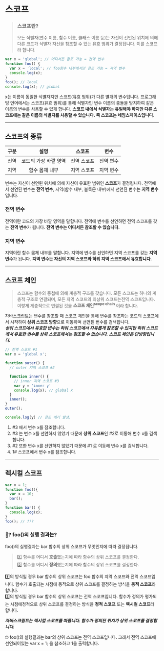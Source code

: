 # **스코프**
> ### **스코프란?**
> 모든 식별자(변수 이름, 함수 이름, 클래스 이름 등)는 자신이 선언된 위치에 의해 다른 코드가 식별자 자신을 참조할 수 있는 유효 범위가 결정됩니다. 이를 스코프라 합니다.

```javascript
var x = 'global'; // 어디서든 참조 가능 = 전역 변수
function foo() {
  var x = 'local'; // foo함수 내부에서만 참조 가능 = 지역 변수
  console.log(x);
}
foo(); // local
console.log(x); // global
```
x는 이름이 동일한 식별자지만 스코프(유효 범위)가 다른 별개의 변수입니다.
프로그래밍 언어에서는 스코프(유효 범위)를 통해 식별자인 변수 이름의 충돌을 방지하여 같은 이름의 변수를 사용할 수 있게 합니다. **스코프 내에서 식별자는 유일해야 하지만 다른 스코프에는 같은 이름의 식별자를 사용할 수 있습니다. 즉 스코프는 네임스페이스입니다.**

---

## **스코프의 종류**
|구분|설명|스코프|변수|
|:---:|:---:|:---:|:---:|
|전역|코드의 가장 바깥 영역|전역 스코프|전역 변수|
|지역|함수 몸체 내부| 지역 스코프| 지역 변수|

변수는 자신이 선언된 위치에 의해 자신이 유효한 범위인 **스코프**가 결정됩니다.
전역에서 선언된 변수는 **전역 변수**, 지역(함수 내부, 블록문 내부)에서 선언된 변수는 **지역 변수**입니다.

### **전역 변수**
전역이란 코드의 가장 바깥 영역을 말합니다. 전역에 변수를 선언하면 전역 스코프를 갖는 **전역 변수**가 됩니다.
**전역 변수는 어디서든 참조할 수 있습니다.**


### **지역 변수**
지역이란 함수 몸체 내부를 말합니다. 지역에 변수를 선언하면 지역 스코프를 갖는 **지역 변수**가 됩니다.
**지역 변수는 자신의 지역 스코프와 하위 지역 스코프에서 유효합니다.**

---

## **스코프 체인**
>스코프는 함수의 중첩에 의해 계층적 구조를 갖습니다. 모든 스코프는 하나의 계층적 구조로 연결되며, 모든 지역 스코프의 최상위 스코프는전역 스코프입니다. 이렇게 계층적으로 연결된 것을 **스코프 체인<sup>scope chain</sup>** 이라 합니다.

자바스크립트는 변수를 참조할 때 스코프 체인을 통해 변수를 참조하는 코드의 스코프에서 시작하여 **상위 스코프 방향**으로 이동하며 선언된 변수를 검색합니다.    
***상위 스코프에서 유효한 변수는 하위 스코프에서 자유롭게 참조할 수 있지만 하위 스코프에서 유효한 변수를 상위 스코프에서는 참조할 수 없습니다. 스코프 체인은 단방향입니다.***
```javascript
// 전역 스코프 #1
var x = 'global x';

function outer() {
  // outer 지역 스코프 #2

  function inner() {
    // inner 지역 스코프 #3
    var y = 'inner y'
    console.log(x); // global x
  }
  inner();
}
outer();

console.log(y) // 참조 에러 발생.
```

1. #3 에서 변수 x를 잠조합니다.
2. #3 는 변수 x를 선언하지 않았기 때문에 **상위 스코프**인 #2로 이동해 변수 x를 검색합니다.
3. #2 또한 변수 x를 선언하지 않았기 때문에 #1 로 이동해 변수 x를 검색합니다.
4. 1# 스코프에서 변수 x를 참조합니다.

---

## 렉시컬 스코프

``` javascript
var x = 1;
function foo(){
  var x = 10;
  bar();
}
function bar() {
  console.log(x);
}
foo(); // ???
```
### **🤔? foo()의 실행 결과는?**
foo()의 실행결과는 bar 함수의 상위 스코프가 무엇인지에 따라 결정됩니다.   

>1️⃣ 함수를 어디서 **호출**했는지에 따라 함수의 상위 스코프를 결정한다.   
>2️⃣ 함수를 어디서 **정의**했는지에 따라 함수의 상위 스코프를 결정한다.

1️⃣의 방식일 경우 bar 함수의 상위 스코프는 foo 함수의 지역 스코프와 전역 스코프입니다. 함수가 호출되는 시점에 동적으로 상위 스코프를 결정하는 방식을 **동적 스코프**라 합니다.   
2️⃣의 방식일 경우 bar 함수의 상위 스코프는 전역 스코프입니다. 함수가 정의가 평가되는 시점에정적으로 상위 스코프를 결정하는 방식을 **정적 스코프** 또는 **렉시컬 스코프**라 합니다.

***자바스크립트는 렉시컬 스코프를 따릅니다. 함수가 정의된 위치가 상위 스코프를 결정합니다.***

🤓 foo()의 실행결과는 bar의 상위 스코프는 전역 스코프입니다.
그래서 전역 스코프에 선언되어있는 var x = 1; 을 참조하고 1을 출력합니다.
